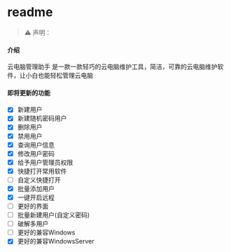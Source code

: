 # readme
> ⚠️ 声明：

#### 介绍
云电脑管理助手 是一款一款轻巧的云电脑维护工具，简洁，可靠的云电脑维护软件，让小白也能轻松管理云电脑

#### 即将更新的功能
- [x] 新建用户
- [x] 新建随机密码用户
- [x] 删除用户
- [x] 禁用用户
- [x] 查询用户信息
- [x] 修改用户密码
- [x] 给予用户管理员权限
- [x] 快捷打开常用软件
- [ ] 自定义快捷打开
- [x] 批量添加用户
- [x] 一键开启远程
- [ ] 更好的界面
- [ ] 批量新建用户(自定义密码)
- [ ] 破解多用户
- [ ] 更好的兼容Windows
- [x] 更好的兼容WindowsServer
